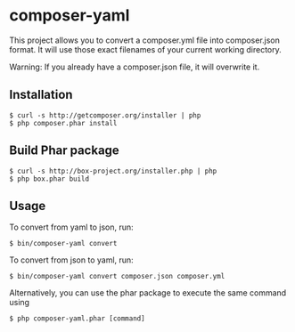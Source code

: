 # composer-yaml

This project allows you to convert a composer.yml file into composer.json
format. It will use those exact filenames of your current working directory.

Warning: If you already have a composer.json file, it will overwrite it.

## Installation

    $ curl -s http://getcomposer.org/installer | php
    $ php composer.phar install

## Build Phar package

    $ curl -s http://box-project.org/installer.php | php
    $ php box.phar build

## Usage

To convert from yaml to json, run:

    $ bin/composer-yaml convert

To convert from json to yaml, run:

    $ bin/composer-yaml convert composer.json composer.yml

Alternatively, you can use the phar package to execute the same command using

    $ php composer-yaml.phar [command]
